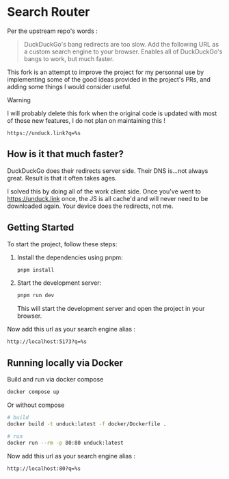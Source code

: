 # Search Router

Per the upstream repo's words :

> DuckDuckGo's bang redirects are too slow. Add the following URL as a custom search engine to your browser. Enables all of DuckDuckGo's bangs to work, but much faster.

This fork is an attempt to improve the project for my personnal use by implementing some of the good ideas provided in the project's PRs, and adding some things I would consider useful.

> [!WARNING]
> I will probably delete this fork when the original code is updated with most of these new features, I do not plan on maintaining this !

```
https://unduck.link?q=%s
```

## How is it that much faster?

DuckDuckGo does their redirects server side. Their DNS is...not always great. Result is that it often takes ages.

I solved this by doing all of the work client side. Once you've went to https://unduck.link once, the JS is all cache'd and will never need to be downloaded again. Your device does the redirects, not me.

## Getting Started

To start the project, follow these steps:

1.  Install the dependencies using pnpm:

    ```bash
    pnpm install
    ```

2.  Start the development server:

    ```bash
    pnpm run dev
    ```

    This will start the development server and open the project in your browser.

Now add this url as your search engine alias :

```
http://localhost:5173?q=%s
```

## Running locally via Docker

Build and run via docker compose

```sh
docker compose up
```

Or without compose

```sh
# build
docker build -t unduck:latest -f docker/Dockerfile .

# run
docker run --rm -p 80:80 unduck:latest
```

Now add this url as your search engine alias :

```
http://localhost:80?q=%s
```

